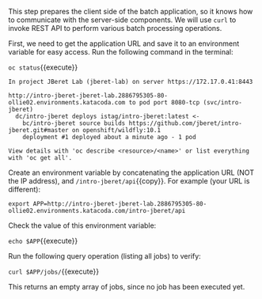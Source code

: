 This step prepares the client side of the batch application, so it knows
how to communicate with the server-side components. We will use ``curl`` to invoke
REST API to perform various batch processing operations.

First, we need to get the application URL and save it to an environment variable
for easy access. Run the following command in the terminal:

``oc status``{{execute}}

```text
In project JBeret Lab (jberet-lab) on server https://172.17.0.41:8443

http://intro-jberet-jberet-lab.2886795305-80-ollie02.environments.katacoda.com to pod port 8080-tcp (svc/intro-jberet)
  dc/intro-jberet deploys istag/intro-jberet:latest <-
    bc/intro-jberet source builds https://github.com/jberet/intro-jberet.git#master on openshift/wildfly:10.1
    deployment #1 deployed about a minute ago - 1 pod

View details with 'oc describe <resource>/<name>' or list everything with 'oc get all'.
```
Create an environment variable by concatenating the application URL (NOT the IP address), 
and ``/intro-jberet/api``{{copy}}. For example (your URL is different):
 
``export APP=http://intro-jberet-jberet-lab.2886795305-80-ollie02.environments.katacoda.com/intro-jberet/api``

Check the value of this environment variable:

``echo $APP``{{execute}}

Run the following query operation (listing all jobs) to verify:

``curl $APP/jobs/``{{execute}}

This returns an empty array of jobs, since no job has been executed yet.




